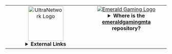 <table>
  <tr>
    <!-- UltraNetwork -->
    <td width="50%" align="center" valign="top">
      <a href="https://ultranetwork.net" target="_blank" title="Visit UltraNetwork">
        <img src="https://i.imgur.com/XQdRmFu.png" alt="UltraNetwork Logo" height="110" />
      </a>
      <details><summary><strong>External Links</strong></summary>
        <br>
        <ul align="left">
          <li>
            <strong>Website:</strong> <a href="https://ultranetwork.net" target="_blank" title="UltraNetwork Website">https://ultranetwork.net</a>
          </li>
          <li>
            <strong>Forums:</strong> <a href="https://forums.ultranetwork.net" target="_blank" title="UltraNetwork Forums">https://forums.ultranetwork.net</a>
          </li>
        </ul>
      </details>
    </td>
    <!-- Emerald Gaming -->
    <td width="50%" align="center" valign="top">
      <a href="https://imskully.github.io/emeraldgamingmta/" target="_blank" title="Visit Emerald Gaming">
        <img src="https://i.imgur.com/1Y9j3cn.png" alt="Emerald Gaming Logo" />
      </a>
      <details><summary><strong>Where is the <a href="https://imskully.github.io/emeraldgamingmta/" target="_blank">emeraldgamingmta</a> repository?</strong></summary>
        <br>
        <table align="left">
          <tr>
            <td>
              Maintaining an open-source project and providing assistance to users who want to use the source is a lot of work and time consuming, both of which I can't upkeep at the moment. The Emerald Gaming Project has been discontinued as being open source and I will continue to work on it in my spare time.
            </td>
          </tr>
        </table>
      </details>
    </td>
  </tr>
</table>
